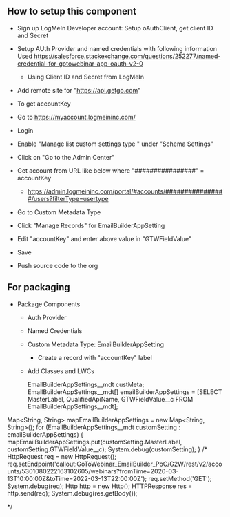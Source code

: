 ## How to setup this component
- Sign up LogMeIn Developer account: Setup oAuthClient, get client ID and Secret
- Setup AUth Provider and named credentials with following information
Used https://salesforce.stackexchange.com/questions/252277/named-credential-for-gotowebinar-app-oauth-v2-0
  - Using Client ID and Secret from LogMeIn
- Add remote site for "https://api.getgo.com"

- To get accountKey
- Go to https://myaccount.logmeininc.com/
- Login
- Enable "Manage list custom settings type " under "Schema Settings"
- Click on "Go to the Admin Center"
- Get account from URL like below where "################" = accountKey
  - https://admin.logmeininc.com/portal/#accounts/################/users?filterType=usertype
- Go to Custom Metadata Type
- Click "Manage Records" for EmailBuilderAppSetting
- Edit "accountKey" and enter above value in "GTWFieldValue"
- Save


- Push source code to the org

## For packaging

- Package Components
  - Auth Provider
  - Named Credentials
  - Custom Metadata Type: EmailBuilderAppSetting
    - Create a record with "accountKey" label
  - Add Classes and LWCs





    EmailBuilderAppSettings__mdt custMeta;
EmailBuilderAppSettings__mdt[] emailBuilderAppSettings = [SELECT MasterLabel, QualifiedApiName, GTWFieldValue__c FROM EmailBuilderAppSettings__mdt];

Map<String, String> mapEmailBuilderAppSettings = new Map<String, String>(); 
for (EmailBuilderAppSettings__mdt customSetting : emailBuilderAppSettings) {
    mapEmailBuilderAppSettings.put(customSetting.MasterLabel, customSetting.GTWFieldValue__c);
    System.debug(customSetting);
}
/*
HttpRequest req = new HttpRequest();
req.setEndpoint('callout:GoToWebinar_EmailBuilder_PoC/G2W/rest/v2/accounts/5301080222163102605/webinars?fromTime=2020-03-13T10:00:00Z&toTime=2022-03-13T22:00:00Z');
req.setMethod('GET');
System.debug(req);
Http http = new Http();
HTTPResponse res = http.send(req);
System.debug(res.getBody());

*/
